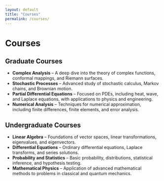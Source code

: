 ```yaml
---
layout: default
title: "Courses"
permalink: /courses/
---
```


# Courses

## Graduate Courses

- **Complex Analysis** – A deep dive into the theory of complex functions, conformal mappings, and Riemann surfaces.
- **Stochastic Processes** – Advanced study of stochastic calculus, Markov chains, and Brownian motion.
- **Partial Differential Equations** – Focused on PDEs, including heat, wave, and Laplace equations, with applications to physics and engineering.
- **Numerical Analysis** – Techniques for numerical approximation, including finite differences, finite elements, and error analysis.

## Undergraduate Courses

- **Linear Algebra** – Foundations of vector spaces, linear transformations, eigenvalues, and eigenvectors.
- **Differential Equations** – Ordinary differential equations, Laplace transforms, and series solutions.
- **Probability and Statistics** – Basic probability, distributions, statistical inference, and hypothesis testing.
- **Mathematical Physics** – Application of advanced mathematical methods to problems in classical and quantum mechanics.
